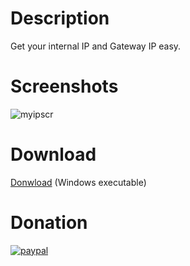 # Description

Get your internal IP and Gateway IP easy. 

# Screenshots

![myipscr](https://user-images.githubusercontent.com/583775/78048396-f52fa980-7379-11ea-84cf-e91db44b0128.JPG)

# Download

[Donwload]() (Windows executable)

# Donation

[![paypal](https://www.paypalobjects.com/en_US/IT/i/btn/btn_donateCC_LG.gif)](https://www.paypal.com/cgi-bin/webscr?cmd=_donations&business=VRR5MDB7JQZFE&currency_code=EUR&source=url)
